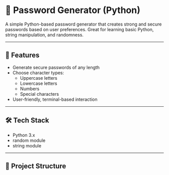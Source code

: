 # 🔐 Password Generator (Python)

A simple Python-based password generator that creates strong and secure passwords based on user preferences. Great for learning basic Python, string manipulation, and randomness.

---

## 🚀 Features
- Generate secure passwords of any length
- Choose character types: 
  - Uppercase letters
  - Lowercase letters
  - Numbers
  - Special characters
- User-friendly, terminal-based interaction

---

## 🛠 Tech Stack
- Python 3.x
- random module
- string module

---

## 📁 Project Structure
